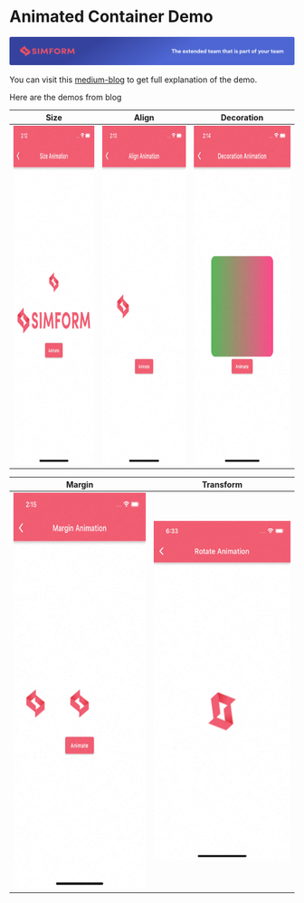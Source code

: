 # Animated Container Demo

![Simform LLC.](https://github.com/ujas-m-simformsolutions/animated_container_demo/blob/master/assets/simformBanner.png)

You can visit this [medium-blog](https://medium.com/@ujasthakkar54/animations-using-animatedcontainer-554ac8a0b515) to get full explanation of the demo.

Here are the demos from blog

| Size | Align | Decoration |
|---|---|---|
| <a href="https://raw.githubusercontent.com/ujas-m-simformsolutions/animated_container_demo/master/assets/size.gif"><img src="https://raw.githubusercontent.com/ujas-m-simformsolutions/animated_container_demo/master/assets/size.gif" width="320" height="600"/></a> | <a href="https://raw.githubusercontent.com/ujas-m-simformsolutions/animated_container_demo/master/assets/align.gif"><img src="https://raw.githubusercontent.com/ujas-m-simformsolutions/animated_container_demo/master/assets/align.gif" width="320" height="600"/></a> | <a href="https://raw.githubusercontent.com/ujas-m-simformsolutions/animated_container_demo/master/assets/3.gif"><img src="https://raw.githubusercontent.com/ujas-m-simformsolutions/animated_container_demo/master/assets/decoration.gif" width="320" height="600"/></a> |

| Margin | Transform |
|---|---|
| <a href="https://raw.githubusercontent.com/ujas-m-simformsolutions/animated_container_demo/master/assets/margin.gif"><img src="https://raw.githubusercontent.com/ujas-m-simformsolutions/animated_container_demo/master/assets/margin.gif" width="320" height="700"/></a> | <a href="https://raw.githubusercontent.com/ujas-m-simformsolutions/animated_container_demo/master/assets/transform.gif"><img src="https://raw.githubusercontent.com/ujas-m-simformsolutions/AnimatedBuilder-demo/master/assets/2.gif" width="320" height="600"/></a> | <a href="https://raw.githubusercontent.com/ujas-m-simformsolutions/AnimatedBuilder-demo/master/assets/3.gif"><img src="https://raw.githubusercontent.com/ujas-m-simformsolutions/animated_container_demo/master/assets/transform.gif" width="320" height="700"/></a> |
